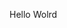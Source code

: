 Hello Wolrd


























































































































































































































































































































































































































































































































































































































































































































































































































































































































































































































































































































































































































































































































































































































































































































































































































































































































































































































































































































































































































































































































































































































































































